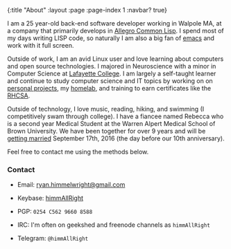 {:title "About"
 :layout :page
 :page-index 1
 :navbar? true}

I am a 25 year-old back-end software developer working in Walpole MA,
at a company that primarily develops in [Allegro Common Lisp](http://franz.com/products/allegro-common-lisp/). I spend
most of my days writing LISP code, so naturally I am also a big fan
of [emacs](https://www.gnu.org/software/emacs/) and work with it full screen.

Outside of work, I am an avid Linux user and love learning about
computers and open source technologies. I majored in
Neuroscience with a minor in Computer Science at [Lafayette College](https://www.lafayette.edu/). I am largely a self-taught learner and continue to study computer
science and IT topics by working on on [personal projects](https://gitrhub.com/himmAllRight), my [homelab](homelab.md), and training to earn certificates like the [RHCSA](https://www.redhat.com/en/services/certification/rhcsa).

Outside of technology, I love music, reading, hiking, and swimming (I competitively
swam through college).  I have a fiancee named Rebecca who is a second
year Medical Student at the Warren Alpert Medical School of Brown
University. We have been together for over 9 years and will be
[getting married](http://wedding.himmelwright.net) September 17th, 2016 (the day before our 10th anniversary).

Feel free to contact me using the methods below.


### Contact
* Email: [ryan.himmelwright@gmail.com](mailto:ryan.himmelwright@gmail.com)

* Keybase: [himmAllRight](https://keybase.io/himmallright)

* PGP: `0254 C562 9660 8588`

* IRC: I'm often on geekshed and freenode channels as `himmAllRight`

* Telegram: `@himmAllRight`

